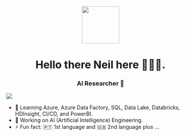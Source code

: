 

<h2 align="center"> <img src="https://raw.githubusercontent.com/nakulbhati/nakulbhati/master/contain/Hi.gif" width="100px" > </h2>

<h1 align="center"> Hello there  Neil here 👨🏾‍💻. </h1>

<h3 align="center">AI Researcher 🤖</h3>

![](https://komarev.com/ghpvc/?username=neilfabiao2023-24&color=blue)

- 🌱 Learning Azure, Azure Data Factory, SQL, Data Lake, Databricks, HDInsight, CI/CD, and PowerBI.
- 🔭 Working on AI (Artificial Intelligence) Engineering.
- ⚡ Fun fact: 🇵🇹 1st language and 🇬🇧 2nd language plus ...
<!--
**NeilFabiao/neilfabiao** is a ✨ _special_ ✨ repository because its `README.md` (this file) appears on your GitHub profile.

Here are some ideas to get you started:

- 🔭 I’m currently working on ...
- 🌱 I’m currently learning ...
- 👯 I’m looking to collaborate on ...
- 🤔 I’m looking for help with ...
- 💬 Ask me about ...
- 📫 How to reach me: ...
- 😄 Pronouns: ...
- ⚡ Fun fact: ...
-->
